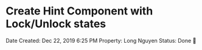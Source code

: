 # Create Hint Component with Lock/Unlock states

Date Created: Dec 22, 2019 6:25 PM
Property: Long Nguyen
Status: Done 🙌